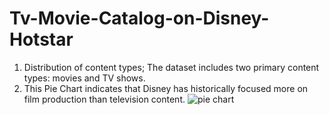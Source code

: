 # Tv-Movie-Catalog-on-Disney-Hotstar

1. Distribution of content types; The dataset includes two primary content types: movies and TV shows.
2. This Pie Chart indicates that Disney has historically focused more on film production than television content.
![pie chart](https://github.com/user-attachments/assets/ee6404b7-cd89-4a2a-9d9b-d4666c58a5c1)


